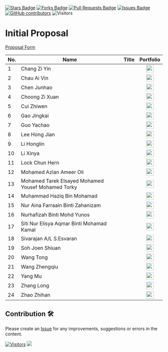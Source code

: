 <a href="https://github.com/drshahizan/research-design/stargazers"><img src="https://img.shields.io/github/stars/drshahizan/research-design" alt="Stars Badge"/></a>
<a href="https://github.com/drshahizan/research-design/network/members"><img src="https://img.shields.io/github/forks/drshahizan/research-design" alt="Forks Badge"/></a>
<a href="https://github.com/drshahizan/research-design/pulls"><img src="https://img.shields.io/github/issues-pr/drshahizan/research-design" alt="Pull Requests Badge"/></a>
<a href="https://github.com/drshahizan/research-design"><img src="https://img.shields.io/github/issues/drshahizan/research-design" alt="Issues Badge"/></a>
<a href="https://github.com/drshahizan/research-design/graphs/contributors"><img alt="GitHub contributors" src="https://img.shields.io/github/contributors/drshahizan/research-design?color=2b9348"></a>
![Visitors](https://api.visitorbadge.io/api/visitors?path=https%3A%2F%2Fgithub.com%2Fdrshahizan%2BDM&labelColor=%23d9e3f0&countColor=%23697689&style=flat)

# Initial Proposal

[Proposal Form](/file/MCST1043%20Proposal%20Form.docx)

| No. | Name                                     | Title | Portfolio |
|-----|------------------------------------------|-----------| :-----------:|
| 1 | Chang Zi Yin | |<a href="file/ziyiinn"><img src="../../images/portfolio.png" width="24px" height="24px"></a> |
| 2 | Chau Ai Vin | |<a href="file/chauaivin"><img src="../../images/portfolio.png" width="24px" height="24px"></a> |
| 3 | Chen Junhao | |<a href="file/HideInInk312"><img src="../../images/portfolio.png" width="24px" height="24px"></a> |
| 4 | Choong Zi Xuan | |<a href="file/ZXChoong"><img src="../../images/portfolio.png" width="24px" height="24px"></a> |
| 5 | Cui Zhiwen | |<a href="file/ROSSscience"><img src="../../images/portfolio.png" width="24px" height="24px"></a> |
| 6 | Gao Jingkai | |<a href="file/Dis-Tant"><img src="../../images/portfolio.png" width="24px" height="24px"></a> |
| 7 | Guo Yachao | |<a href="file/MCS241039"><img src="../../images/portfolio.png" width="24px" height="24px"></a> |
| 8 | Lee Hong Jian | |<a href="file/ZeolatJian"><img src="../../images/portfolio.png" width="24px" height="24px"></a> |
| 9 | Li Honglin | |<a href="file/lihonglin007"><img src="../../images/portfolio.png" width="24px" height="24px"></a> |
| 10 | Li Xinya | |<a href="file/LIXINYA02"><img src="../../images/portfolio.png" width="24px" height="24px"></a> |
| 11 | Lock Chun Hern | |<a href="file/henrylock"><img src="../../images/portfolio.png" width="24px" height="24px"></a> |
| 12 | Mohamed Azlan Ameer Oli | |<a href="file/lanazlan"><img src="../../images/portfolio.png" width="24px" height="24px"></a> |
| 13 | Mohamed Tarek Elsayed Mohamed Yousef Mohamed Torky | |<a href="file/mohamedtorky"><img src="../../images/portfolio.png" width="24px" height="24px"></a> |
| 14 | Muhammad Haziq Bin Mohamad | |<a href="file/Hzqmo"><img src="../../images/portfolio.png" width="24px" height="24px"></a> |
| 15 | Nur Aina Farraain Binti Zahanizam | |<a href="file/vicheolis"><img src="../../images/portfolio.png" width="24px" height="24px"></a> |
| 16 | Nurhafizah Binti Mohd Yunos | |<a href="file/nurhafizah99"><img src="../../images/portfolio.png" width="24px" height="24px"></a> |
| 17 | Siti Nur Elisya Aqmar Binti Mohamad Kamal | |<a href="file/elisyaqmarr"><img src="../../images/portfolio.png" width="24px" height="24px"></a> |
| 18 | Sivarajan A/L S.Esvaran | |<a href="file/C-VA17"><img src="../../images/portfolio.png" width="24px" height="24px"></a> |
| 19 | Soh Joen Shiuan | |<a href="file/edwardjacksonmy"><img src="../../images/portfolio.png" width="24px" height="24px"></a> |
| 20 | Wang Tong | |<a href="file/tong920"><img src="../../images/portfolio.png" width="24px" height="24px"></a> |
| 21 | Wang Zhengqiu | |<a href="file/zqwangutm"><img src="../../images/portfolio.png" width="24px" height="24px"></a> |
| 22 | Yang Mu | |<a href="file/Yang743"><img src="../../images/portfolio.png" width="24px" height="24px"></a> |
| 23 | Zhang Long | |<a href="file/DragonDateScience"><img src="../../images/portfolio.png" width="24px" height="24px"></a> |
| 24 | Zhao Zhihan | |<a href="file/zzhhzz123"><img src="../../images/portfolio.png" width="24px" height="24px"></a> |

## Contribution 🛠️
Please create an [Issue](https://github.com/drshahizan/research-design/issues) for any improvements, suggestions or errors in the content.

[![Visitors](https://api.visitorbadge.io/api/visitors?path=https%3A%2F%2Fgithub.com%2Fdrshahizan&labelColor=%23697689&countColor=%23555555&style=plastic)](https://visitorbadge.io/status?path=https%3A%2F%2Fgithub.com%2Fdrshahizan)
![](https://hit.yhype.me/github/profile?user_id=81284918)

